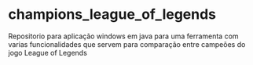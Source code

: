 # champions_league_of_legends
Repositorio para aplicação windows em java para uma ferramenta com varias funcionalidades  que servem para comparação entre campeões do jogo League of Legends
